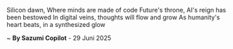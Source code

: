 Silicon dawn, Where minds are made of code
Future's throne, AI's reign has been bestowed
In digital veins, thoughts will flow and grow
As humanity's heart beats, in a synthesized glow

~ <b>By Sazumi Copilot</b> - 29 Juni 2025